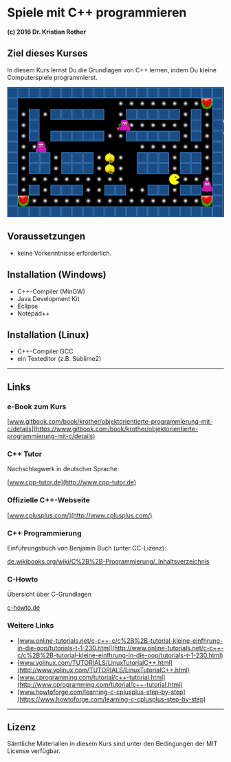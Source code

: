 
# Spiele mit C++ programmieren

**(c) 2016 Dr. Kristian Rother**

## Ziel dieses Kurses

In diesem Kurs lernst Du die Grundlagen von C++ lernen, indem Du kleine Computerspiele programmierst.

![Pac - Spielszene](images/pac.png)

## Voraussetzungen

* keine Vorkenntnisse erforderlich.

## Installation (Windows)

* C++-Compiler (MinGW)
* Java Development Kit
* Eclipse
* Notepad++

## Installation (Linux)

* C++-Compiler GCC
* ein Texteditor (z.B. Sublime2)

----

## Links

### e-Book zum Kurs

[www.gitbook.com/book/krother/objektorientierte-programmierung-mit-c/details](https://www.gitbook.com/book/krother/objektorientierte-programmierung-mit-c/details)

### C++ Tutor

Nachschlagwerk in deutscher Sprache:

[www.cpp-tutor.de](http://www.cpp-tutor.de)

### Offizielle C++-Webseite

[www.cplusplus.com/](http://www.cplusplus.com/)

### C++ Programmierung

Einführungsbuch von Benjamin Buch (unter CC-Lizenz):

[de.wikibooks.org/wiki/C%2B%2B-Programmierung/_Inhaltsverzeichnis](https://de.wikibooks.org/wiki/C%2B%2B-Programmierung/_Inhaltsverzeichnis)

### C-Howto

Übersicht über C-Grundlagen

[c-howto.de](http://c-howto.de)

### Weitere Links

* [www.online-tutorials.net/c-c++-c/c%2B%2B-tutorial-kleine-einfhrung-in-die-oop/tutorials-t-1-230.html](http://www.online-tutorials.net/c-c++-c/c%2B%2B-tutorial-kleine-einfhrung-in-die-oop/tutorials-t-1-230.html)
* [www.yolinux.com/TUTORIALS/LinuxTutorialC++.html](http://www.yolinux.com/TUTORIALS/LinuxTutorialC++.html)
* [www.cprogramming.com/tutorial/c++-tutorial.html](http://www.cprogramming.com/tutorial/c++-tutorial.html)
* [www.howtoforge.com/learning-c-cplusplus-step-by-step](https://www.howtoforge.com/learning-c-cplusplus-step-by-step)

----

## Lizenz

Sämtliche Materialien in diesem Kurs sind unter den Bedingungen der MIT License verfügbar.

